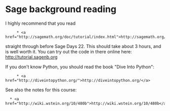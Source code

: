 

# Sage background reading

I highly recommend that you read 

         * <a href="http://sagemath.org/doc/tutorial/index.html">http://sagemath.org/doc/tutorial/index.html</a> 
straight through before Sage Days 22.  This should take about 3 hours, and is well worth it. You can try out the code in there online here:  <a href="http://tutorial.sagenb.org">http://tutorial.sagenb.org</a> 

If you don't know Python, you should read the book "Dive Into Python": 

         * <a href="http://diveintopython.org/">http://diveintopython.org/</a> 
See also the notes for this course: 

      * <a href="http://wiki.wstein.org/10/480b">http://wiki.wstein.org/10/480b</a> 